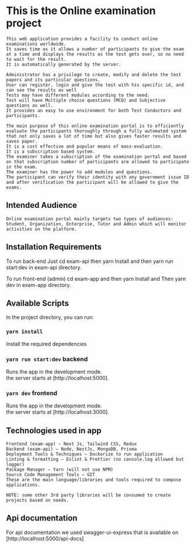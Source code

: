 # This is the Online examination project

    This web application provides a facility to conduct online examinations worldwide.
    It saves time as it allows a number of participants to give the exam at a time and displays the results as the test gets over, so no need to wait for the result.
    It is automatically generated by the server.

    Administrator has a privilege to create, modify and delete the test papers and its particular questions.
    User can register, login and give the test with his specific id, and can see the results as well
    Tests may have different modules according to the need.
    Test will have Multiple choice questions (MCQ) and Subjective questions as well.
    It provides an easy to use environment for both Test Conductors and participants.

    The main purpose of this online examination portal is to efficiently evaluate the participants thoroughly through a fully automated system that not only saves a lot of time but also gives faster results and saves paper.
    It is a cost effective and popular means of mass-evaluation.
    It is a subscription based system.
    The examiner takes a subscription of the examination portal and based on that subscription number of participants are allowed to participate in the exam.
    The examiner has the power to add modules and questions.
    The participant can verify their identity with any government issue ID and after verification the participant will be allowed to give the exams.


## Intended Audience

	Online examination portal mainly targets two types of audiences: Student, Organization, Enterprise, Tutor and Admin which will monitor activities on the platform.

## Installation Requirements

To run back-end Just cd exam-api then yarn Install and then yarn run start:dev in exam-api directory.

To run front-end (admin) cd exam-app and then yarn Install and Then yarn dev in exam-app directory.

## Available Scripts

In the project directory, you can run:

### `yarn install`

Install the required dependencies

### `yarn run start:dev` backend

Runs the app in the development mode.\
the server starts at [http://localhost:5000].

### `yarn dev` frontend

Runs the app in the development mode.\
the server starts at [http://localhost:3000].

## Technologies used in app

    Frontend (exam-app) – Next Js, Tailwind CSS, Redux
    Backend (exam-api) – Node, NestJs, MongoDB, Prisma
    Deployment Tools & Techniques – Dockerize to run application
    Linting & formatting – Eslint & Prettier (no console.log allowed but logger)
    Package Manager – Yarn (will not use NPM)
    Source Code Management Tools – GIT
    These are the main language/libraries and tools required to compose applications.

    NOTE: some other 3rd party libraries will be consumed to create projects based on needs.


## Api documentation

For api documentation we used swagger-ui-express that is available on [http://localhost:5000/api-docs]
